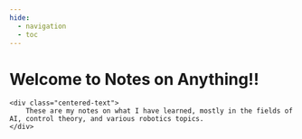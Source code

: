 ```yaml
---
hide:
  - navigation
  - toc
---
```


<div class="flex-container">
  <div class="text-content">
    <div class="centered-text">
      <h1><b>Welcome to Notes on Anything!!</b></h1>
    </div>

    <div class="centered-text">
        These are my notes on what I have learned, mostly in the fields of AI, control theory, and various robotics topics.
    </div>
  </div>

<div class="cover atvImg">
      <div class="atvImg-layer" data-img="assets/media/notesx_blk.png"></div>
</div>
</div>
